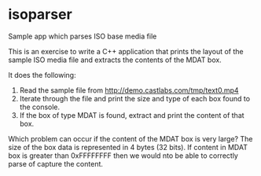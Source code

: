 # isoparser
Sample app which parses ISO base media file

This is an exercise to write a C++ application that prints the layout of the sample ISO media file and extracts the 
contents of the MDAT box.  

It does the following:
1. Read the sample file from
http://demo.castlabs.com/tmp/text0.mp4
2. Iterate through the file and print the size and type of each box found to the console.
3. If the box of type MDAT is found, extract and print the content of that box.

Which problem can occur if the content of the MDAT box is very large?
The size of the box data is represented in 4 bytes (32 bits).  If content in MDAT box is greater than 0xFFFFFFFF
then we would nto be able to correctly parse of capture the content.

